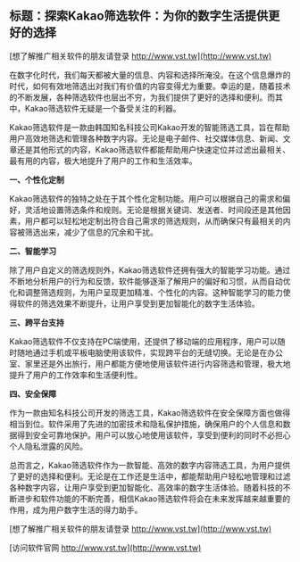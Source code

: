 ## **标题：探索Kakao筛选软件：为你的数字生活提供更好的选择**

[想了解推广相关软件的朋友请登录 http://www.vst.tw](http://www.vst.tw)

在数字化时代，我们每天都被大量的信息、内容和选择所淹没。在这个信息爆炸的时代，如何有效地筛选出对我们有价值的内容变得尤为重要。幸运的是，随着技术的不断发展，各种筛选软件也层出不穷，为我们提供了更好的选择和便利。而其中，Kakao筛选软件无疑是一个备受关注的利器。

Kakao筛选软件是一款由韩国知名科技公司Kakao开发的智能筛选工具，旨在帮助用户高效地筛选和管理各种数字内容。无论是电子邮件、社交媒体信息、新闻、文章还是其他形式的内容，Kakao筛选软件都能帮助用户快速定位并过滤出最相关、最有用的内容，极大地提升了用户的工作和生活效率。

**一、个性化定制**

Kakao筛选软件的独特之处在于其个性化定制功能。用户可以根据自己的需求和偏好，灵活地设置筛选条件和规则。无论是根据关键词、发送者、时间段还是其他因素，用户都可以轻松地定制出符合自己需求的筛选规则，从而确保只有最相关的内容被筛选出来，减少了信息的冗余和干扰。

**二、智能学习**

除了用户自定义的筛选规则外，Kakao筛选软件还拥有强大的智能学习功能。通过不断地分析用户的行为和反馈，软件能够逐渐了解用户的偏好和习惯，从而自动优化和调整筛选规则，为用户呈现更加精准、个性化的内容。这种智能学习的能力使得软件的筛选效果不断提升，让用户享受到更加智能化的数字生活体验。

**三、跨平台支持**

Kakao筛选软件不仅支持在PC端使用，还提供了移动端的应用程序，用户可以随时随地通过手机或平板电脑使用该软件，实现跨平台的无缝切换。无论是在办公室、家里还是外出旅行，用户都能方便地使用该软件进行内容筛选和管理，极大地提升了用户的工作效率和生活便利性。

**四、安全保障**

作为一款由知名科技公司开发的筛选工具，Kakao筛选软件在安全保障方面也做得相当到位。软件采用了先进的加密技术和隐私保护措施，确保用户的个人信息和数据得到安全可靠地保护。用户可以放心地使用该软件，享受到便利的同时不必担心个人隐私泄露的风险。

总而言之，Kakao筛选软件作为一款智能、高效的数字内容筛选工具，为用户提供了更好的选择和便利。无论是在工作还是生活中，都能帮助用户轻松地管理和过滤各种数字内容，让用户享受到更加智能化、高效率的数字生活体验。随着科技的不断进步和软件功能的不断完善，相信Kakao筛选软件将会在未来发挥越来越重要的作用，成为用户数字生活的得力助手。

[想了解推广相关软件的朋友请登录 http://www.vst.tw](http://www.vst.tw)


[访问软件官网 http://www.vst.tw](http://www.vst.tw)
